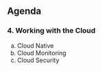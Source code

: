 ## Agenda

<h3 style="text-align: left;">4. Working with the Cloud</h3>
<ol style="list-style-type: lower-alpha;">
  <li>Cloud Native</li>
  <li>Cloud Monitoring</li>
  <li>Cloud Security</li>
</ol>
